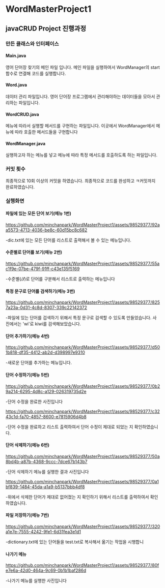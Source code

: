 # WordMasterProject1

## javaCRUD Project 진행과정

### 만든 클래스와 인터페이스

#### Main.java
영어 단어장 찾기의 메인 파일 입니다. 
메인 파일을 실행하여서 WordManager의 start함수로 연결해 코드를 실행합니다. 
#### Word.java
데이터 관리 파일입니다.
영어 단어장 프로그램에서 관리해야하는 데이터들을 모아서 관리하는 파일입니다. 
#### WordCRUD.java
메뉴에 따라서 실행할 메서드를 구현하는 파일입니다. 
이곳에서 WordManager에서 메뉴에 따라 호출한 메서드들을 구현합니다
#### WordManager.java
실행하고자 하는 메뉴를 넣고 메뉴에 따라 특정 메서드를 호출하도록 하는 파일입니다.

### 커밋 횟수
최종적으로 10회 이상의 커밋을 하였습니다. 최종적으로 코드를 완성하고 ㅋ커밋까지 완료하였습니다. 

### 실행화면
#### 파일에 있는 모든 단어 보기(메뉴 1번)
https://github.com/minchanpark/WordMasterProject1/assets/98529377/92aa5573-4713-4036-be8c-60d15bc8c682

-dic.txt에 있는 모든 단어를 리스트로 출력해서 볼 수 있는 메뉴입니다.
#### 수준별로 단어를 보기(매뉴 2번)
https://github.com/minchanpark/WordMasterProject1/assets/98529377/55ac1f9e-07be-479f-91ff-c43e135f5169

-수준별(*/**/***)로 단어를 구분해서 리스트로 출력하는 메뉴입니다
#### 특정 문구로 단어를 검색하기(메뉴 3번)
https://github.com/minchanpark/WordMasterProject1/assets/98529377/8257a23a-0d31-4c8d-8307-339c22142372

-파일에 있는 단어를 겁색하기 위해서 특정 문구로 검색할 수 있도록 만들었습니다. 사진에서는 'wi'로 kiwi를 검색해보았습니다.
#### 단어 추가하기(메뉴 4번)
https://github.com/minchanpark/WordMasterProject1/assets/98529377/d501b818-df35-4412-ab2d-d398997e9310

-새로운 단어를 추가하는 메뉴입니다. 
#### 단어 수정하기(메뉴 5번)
https://github.com/minchanpark/WordMasterProject1/assets/98529377/0b29a214-6295-4d8c-a129-026319735d2e

-단어 수정을 완료한 사진입니다

https://github.com/minchanpark/WordMasterProject1/assets/98529377/c3243c1d-fa70-4857-8600-e7815906d4b8

-단어 수정을 완료하고 리스트 출력하여서 단어 수정이 제대로 되었는 지 확인하였습니다.
#### 단어 삭제하기(메뉴 6번)
https://github.com/minchanpark/WordMasterProject1/assets/98529377/50a8bd4b-a87b-4368-9ccc-7dce67b143b7

-단어 삭제하기 메뉴를 실행한 결과 사진입니다

https://github.com/minchanpark/WordMasterProject1/assets/98529377/0a1bf839-1484-45da-a1a9-b5137bbb4df8

-위에서 삭제한 단어가 제대로 없어졌는 지 확인하기 위해서 리스트를 출력하여서 확인하였습니다. 
#### 파일 저장하기(메뉴 7번)
https://github.com/minchanpark/WordMasterProject1/assets/98529377/320a1e7e-7555-4242-9fe1-6d31fea3e1d1

-dictionary.txt에 있는 단어들을 test.txt로 복사해서 옮기는 작업을 시행합니
#### 나가기 메뉴 
https://github.com/minchanpark/WordMasterProject1/assets/98529377/80fe7e6a-42d0-464a-9c69-0b1b1baf286d

-나가기 메뉴를 실행한 사진입니다


